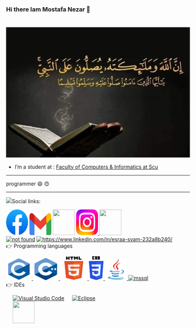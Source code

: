 ### Hi there Iam Mostafa Nezar 👋
# 
<img src="WhatsApp Image 2023-02-16 at 18.33.40.jpg" height="auto" width ="auto" title="قبل كل شىء دعوني اعبر عن اعتزازي ب قول الله تعالى">

<!--
**mostafanezar/mostafanezar** is a ✨ _special_ ✨ repository because its `README.md` (this file) appears on your GitHub profile.

Here are some ideas to get you started:

- 🔭 I’m currently working on ...
- 🌱 I’m currently learning ...
- 👯 I’m looking to collaborate on ...
- 🤔 I’m looking for help with ...
- 💬 Ask me about ...
- 📫 How to reach me: ...
- 😄 Pronouns: ...
- ⚡ Fun fact: ...
-->
- I’m a student at : <a href="https://www.facebook.com/fci.suezuniversity?mibextid=LQQJ4d" target ="_blank">Faculty of Computers & Informatics at Scu</a> <br>
 <hr>
<p>programmer &#128516; &#128525; </p>
<hr>
<!-- how to reach me -->
<p><img src="https://media.giphy.com/media/feQRYLoruyjguhLjK1/giphy.gif" width="40px">Social links: </p>
</a>
<a href="https://www.facebook.com/mostafanazar.mostafa.9?mibextid=LQQJ4d" target="blank"><img src="Facebook_f_logo_(2021).svg.png" alt="" height="70" width="60" /></a>
 <a href="https://mail.google.com/mail/mostafanezar19@gmail.com/" target="_blank"><img src="Gmail_icon_(2023).svg.png" height="60" width="60"></a> 
<a href="https://www.instagram.com///mostafa_nezar_21" target="blank"><img src="https://github.com/mitul3737/mitul3737/blob/main/socials/instagram.png" alt="" height="70" width="60" /></a> 
<a href="https://www.instagram.com/mostafa_nezar_21"><img src="Instagram_logo_2022.svg.png" alt="" height="70px" width="60px"> </a> 
    <a href="https://twitter.com/MostafaNezar5" target="blank"><img src="https://github.com/mitul3737/mitul3737/blob/main/socials/twitter.png" title = "Twitter" alt="" height="70" width ="60" /></a> <br>
<a href="https://codeforces.com/profile/Mostafa_Nezar" target="blank"><img src="https://raw.githubusercontent.com/rahuldkjain/github-profile-readme-generator/master/src/images/icons/Social/codeforces.svg" alt="not found" height="80" width="60" /></a> 
<a href="https://www.linkedin.com/in/mostafa-nezar-2a1458257?trk=contact-info" target="blank"><img src="https://raw.githubusercontent.com/rahuldkjain/github-profile-readme-generator/master/src/images/icons/Social/linked-in-alt.svg" alt="https://www.linkedin.com/in/esraa-syam-232a8b240/" height="80" width="60" /></a>
<br>
    👉 Programming languages <br>
<p>
 <a href="https://www.w3schools.com/c/" target="_blank" rel="noreferrer"> <img src="https://raw.githubusercontent.com/devicons/devicon/master/icons/c/c-original.svg" alt="c" width="70" height="60"/> </a>
<a href="https://www.w3schools.com/cpp/" target="_blank" rel="noreferrer"> <img src="https://raw.githubusercontent.com/devicons/devicon/master/icons/cplusplus/cplusplus-original.svg" alt="cplusplus" width="70" height="60"/> </a>
 </a>  <a href="https://www.w3.org/html/" target="_blank" rel="noreferrer"> <img src="https://raw.githubusercontent.com/devicons/devicon/master/icons/html5/html5-original-wordmark.svg" alt="html5" width="75" height="65"/> </a>
  <a href="https://www.w3schools.com/w3css/defaulT.asp" target="_blank" rel="noreferrer"> <img src="CSS3_logo_and_wordmark.svg.png" alt="css" height="65" width="40" > </a>
<a href="https://www.java.com" target="_blank" rel="noreferrer"> <img src="https://raw.githubusercontent.com/devicons/devicon/master/icons/java/java-original.svg" alt="java" width="60" height="60"/> </a>   <a href="https://www.microsoft.com/en-us/sql-server" target="_blank" rel="noreferrer"> <img src="https://www.svgrepo.com/show/303229/microsoft-sql-server-logo.svg" alt="mssql" width="70" height="60"/> </a></a>
    <br>
    👉 IDEs
<p>
  &emsp;
    <a href="#"><img alt="Visual Studio Code" src="https://img.shields.io/badge/Visual%20Studio%20Code-0078d7.svg?style=plastic&logo=visual-studio-code&logoColor=white"></a>
  &emsp;
    <a href="#"><img alt="Eclipse" src="https://img.shields.io/badge/eclipse%20ide-%232C2255.svg?&style=plastic&logo=eclipse%20ide&logoColor=white" /></a><br>
  &emsp;
 <a href="#"><img src="https://raw.githubusercontent.com/apache/netbeans/master/nbi/engine/native/launcher/windows/resources/icon.ico" height="60" width="60"/></a>
 
</p>

